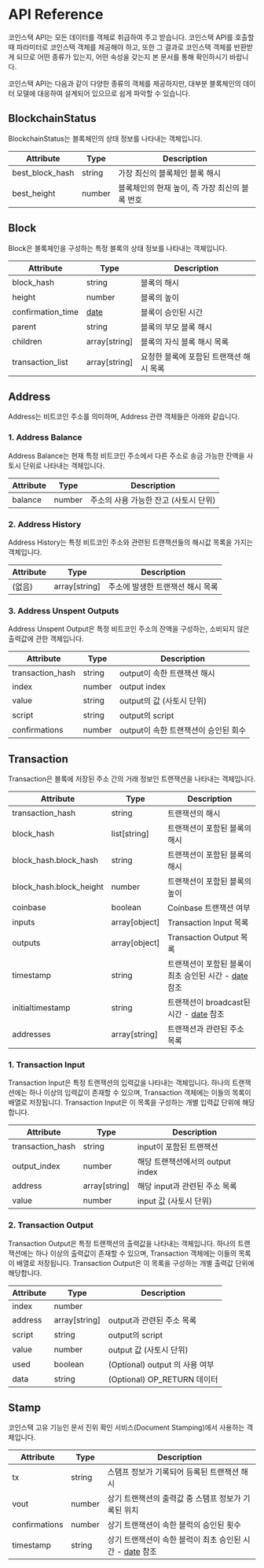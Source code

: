 # API Reference

코인스택 API는 모든 데이터를 객체로 취급하여 주고 받습니다. 코인스택 API를 호출할 때 파라미터로 코인스택 객체를 제공해야 하고, 또한 그 결과로 코인스택 객체를 반환받게 되므로 어떤 종류가 있는지, 어떤 속성을 갖는지 본 문서를 통해 확인하시기 바랍니다.

코인스택 API는 다음과 같이 다양한 종류의 객체를 제공하지만, 대부분 블록체인의 데이터 모델에 대응하여 설계되어 있으므로 쉽게 파악할 수 있습니다.

## BlockchainStatus

BlockchainStatus는 블록체인의 상태 정보를 나타내는 객체입니다.

| Attribute | Type | Description |
| --- | --- | --- |
| best\_block\_hash | string | 가장 최신의 블록체인 블록 해시 |
| best\_height | number | 블록체인의 현재 높이, 즉 가장 최신의 블록 번호 |

## Block

Block은 블록체인을 구성하는 특정 블록의 상태 정보를 나타내는 객체입니다.

| Attribute | Type | Description |
| --- | --- | --- |
| block\_hash | string | 블록의 해시 |
| height | number | 블록의 높이 |
| confirmation\_time | [date](https://tools.ietf.org/html/rfc3339) | 블록이 승인된 시간 |
| parent | string | 블록의 부모 블록 해시 |
| children | array\[string\] | 블록의 자식 블록 해시 목록 |
| transaction\_list | array\[string\] | 요청한 블록에 포함된 트랜잭션 해시 목록 |

## Address

Address는 비트코인 주소를 의미하며, Address 관련 객체들은 아래와 같습니다.

### 1. Address Balance

Address Balance는 현재 특정 비트코인 주소에서 다른 주소로 송금 가능한 잔액을 사토시 단위로 나타내는 객체입니다.

| Attribute | Type | Description |
| --- | --- | --- |
| balance | number | 주소의 사용 가능한 잔고 \(사토시 단위\) |

### 2. Address History

Address History는 특정 비트코인 주소와 관련된 트랜잭션들의 해시값 목록을 가지는 객체입니다.

| Attribute | Type | Description |
| --- | --- | --- |
| \(없음\) | array\[string\] | 주소에 발생한 트랜잭션 해시 목록 |

### 3. Address Unspent Outputs

Address Unspent Output은 특정 비트코인 주소의 잔액을 구성하는, 소비되지 않은 출력값에 관한 객체입니다.

| Attribute | Type | Description |
| --- | --- | --- |
| transaction\_hash | string | output이 속한 트랜잭션 해시 |
| index | number | output index |
| value | string | output의 값 \(사토시 단위\) |
| script | string | output의 script |
| confirmations | number | output이 속한 트랜잭션이 승인된 회수 |

## Transaction

Transaction은 블록에 저장된 주소 간의 거래 정보인 트랜잭션을 나타내는 객체입니다.

| Attribute | Type | Description |
| --- | --- | --- |
| transaction\_hash | string | 트랜잭션의 해시 |
| block\_hash | list\[string\] | 트랜잭션이 포함된 블록의 해시 |
| block\_hash.block\_hash | string | 트랜잭션이 포함된 블록의 해시 |
| block\_hash.block\_height | number | 트랜잭션이 포함된 블록의 높이 |
| coinbase | boolean | Coinbase 트랜잭션 여부 |
| inputs | array\[object\] | Transaction Input 목록 |
| outputs | array\[object\] | Transaction Output 목록 |
| timestamp | string | 트랜잭션이 포함된 블록이 최초 승인된 시간 - [date](https://tools.ietf.org/html/rfc3339) 참조 |
| initialtimestamp | string | 트랜잭션이 broadcast된 시간 - [date](https://tools.ietf.org/html/rfc3339) 참조 |
| addresses | array\[string\] | 트랜잭션과 관련된 주소 목록 |

### 1. Transaction Input

Transaction Input은 특정 트랜잭션의 입력값을 나타내는 객체입니다. 하나의 트랜잭션에는 하나 이상의 입력값이 존재할 수 있으며, Transaction 객체에는 이들의 목록이 배열로 저장됩니다. Transaction Input은 이 목록을 구성하는 개별 입력값 단위에 해당합니다.

| Attribute | Type | Description |
| --- | --- | --- |
| transaction\_hash | string | input이 포함된 트랜잭션 |
| output\_index | number | 해당 트랜잭션에서의 output index |
| address | array\[string\] | 해당 input과 관련된 주소 목록 |
| value | number | input 값 \(사토시 단위\) |

### 2. Transaction Output

Transaction Output은 특정 트랜잭션의 출력값을 나타내는 객체입니다. 하나의 트랜잭션에는 하나 이상의 출력값이 존재할 수 있으며, Transaction 객체에는 이들의 목록이 배열로 저장됩니다. Transaction Output은 이 목록을 구성하는 개별 출력값 단위에 해당합니다.

| Attribute | Type | Description |
| --- | --- | --- |
| index | number |  |
| address | array\[string\] | output과 관련된 주소 목록 |
| script | string | output의 script |
| value | number | output 값 \(사토시 단위\) |
| used | boolean | \(Optional\) output 의 사용 여부 |
| data | string | \(Optional\) OP\_RETURN 데이터 |

## Stamp

코인스택 고유 기능인 문서 진위 확인 서비스\(Document Stamping\)에서 사용하는 객체입니다.

| Attribute | Type | Description |
| --- | --- | --- |
| tx | string | 스탬프 정보가 기록되어 등록된 트랜잭션 해시 |
| vout | number | 상기 트랜잭션의 출력값 중 스탬프 정보가 기록된 위치 |
| confirmations | number | 상기 트랜잭션이 속한 블럭의 승인된 횟수 |
| timestamp | string | 상기 트랜잭션이 속한 블럭이 최초 승인된 시간   - [date](https://tools.ietf.org/html/rfc3339) 참조 |

